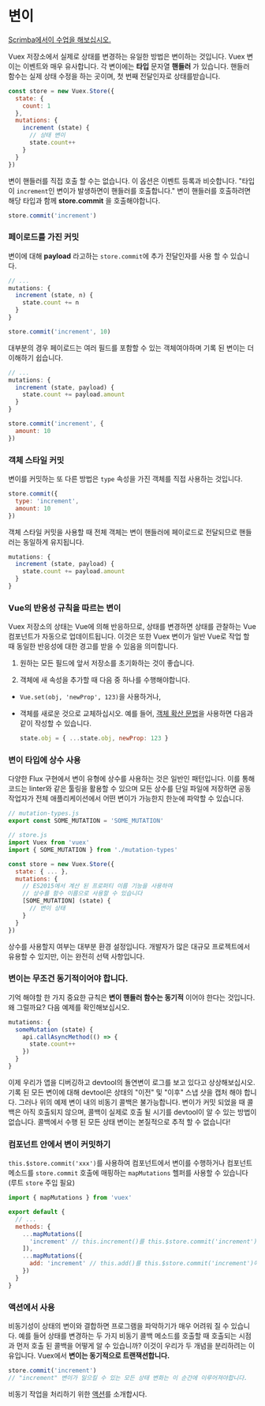 # 변이

<div class="scrimba"><a href="https://scrimba.com/p/pnyzgAP/ckMZp4HN" target="_blank" rel="noopener noreferrer">Scrimba에서이 수업을 해보십시오.</a></div>

Vuex 저장소에서 실제로 상태를 변경하는 유일한 방법은 변이하는 것입니다. Vuex 변이는 이벤트와 매우 유사합니다. 각 변이에는 **타입** 문자열 **핸들러** 가 있습니다. 핸들러 함수는 실제 상태 수정을 하는 곳이며, 첫 번째 전달인자로 상태를받습니다.

``` js
const store = new Vuex.Store({
  state: {
    count: 1
  },
  mutations: {
    increment (state) {
      // 상태 변이
      state.count++
    }
  }
})
```

변이 핸들러를 직접 호출 할 수는 없습니다. 이 옵션은 이벤트 등록과 비슷합니다. "타입이 `increment`인 변이가 발생하면이 핸들러를 호출합니다." 변이 핸들러를 호출하려면 해당 타입과 함께 **store.commit** 을 호출해야합니다.

``` js
store.commit('increment')
```

### 페이로드를 가진 커밋

변이에 대해 **payload** 라고하는 `store.commit`에 추가 전달인자를 사용 할 수 있습니다.

``` js
// ...
mutations: {
  increment (state, n) {
    state.count += n
  }
}
```
``` js
store.commit('increment', 10)
```

대부분의 경우 페이로드는 여러 필드를 포함할 수 있는 객체여야하며 기록 된 변이는 더 이해하기 쉽습니다.

``` js
// ...
mutations: {
  increment (state, payload) {
    state.count += payload.amount
  }
}
```
``` js
store.commit('increment', {
  amount: 10
})
```

### 객체 스타일 커밋

변이를 커밋하는 또 다른 방법은 `type` 속성을 가진 객체를 직접 사용하는 것입니다.

``` js
store.commit({
  type: 'increment',
  amount: 10
})
```

객체 스타일 커밋을 사용할 때 전체 객체는 변이 핸들러에 페이로드로 전달되므로 핸들러는 동일하게 유지됩니다.

``` js
mutations: {
  increment (state, payload) {
    state.count += payload.amount
  }
}
```

### Vue의 반응성 규칙을 따르는 변이

Vuex 저장소의 상태는 Vue에 의해 반응하므로, 상태를 변경하면 상태를 관찰하는 Vue 컴포넌트가 자동으로 업데이트됩니다. 이것은 또한 Vuex 변이가 일반 Vue로 작업 할 때 동일한 반응성에 대한 경고를 받을 수 있음을 의미합니다.

1. 원하는 모든 필드에 앞서 저장소를 초기화하는 것이 좋습니다.

2. 객체에 새 속성을 추가할 때 다음 중 하나를 수행해야합니다.

  - `Vue.set(obj, 'newProp', 123)`을 사용하거나,

  - 객체를 새로운 것으로 교체하십시오. 예를 들어, [객체 확산 문법](https://github.com/tc39/proposal-object-rest-spread)을 사용하면 다음과 같이 작성할 수 있습니다.

    ``` js
    state.obj = { ...state.obj, newProp: 123 }
    ```

### 변이 타입에 상수 사용

다양한 Flux 구현에서 변이 유형에 상수를 사용하는 것은 일반인 패턴입니다. 이를 통해 코드는 linter와 같은 툴링을 활용할 수 있으며 모든 상수를 단일 파일에 저장하면 공동 작업자가 전체 애플리케이션에서 어떤 변이가 가능한지 한눈에 파악할 수 있습니다.

``` js
// mutation-types.js
export const SOME_MUTATION = 'SOME_MUTATION'
```

``` js
// store.js
import Vuex from 'vuex'
import { SOME_MUTATION } from './mutation-types'

const store = new Vuex.Store({
  state: { ... },
  mutations: {
    // ES2015에서 계산 된 프로퍼티 이름 기능을 사용하여
    // 상수를 함수 이름으로 사용할 수 있습니다
    [SOME_MUTATION] (state) {
      // 변이 상태
    }
  }
})
```

상수를 사용할지 여부는 대부분 환경 설정입니다. 개발자가 많은 대규모 프로젝트에서 유용할 수 있지만, 이는 완전히 선택 사항입니다.

### 변이는 무조건 동기적이어야 합니다.

기억 해야할 한 가지 중요한 규칙은 **변이 핸들러 함수는 동기적** 이어야 한다는 것입니다. 왜 그럴까요? 다음 예제를 확인해보십시오.

``` js
mutations: {
  someMutation (state) {
    api.callAsyncMethod(() => {
      state.count++
    })
  }
}
```

이제 우리가 앱을 디버깅하고 devtool의 돌연변이 로그를 보고 있다고 상상해보십시오. 기록 된 모든 변이에 대해 devtool은 상태의 "이전" 및 "이후" 스냅 샷을 캡처 해야 합니다. 그러나 위의 예제 변이 내의 비동기 콜백은 불가능합니다. 변이가 커밋 되었을 때 콜백은 아직 호출되지 않으며, 콜백이 실제로 호출 될 시기를 devtool이 알 수 있는 방법이 없습니다. 콜백에서 수행 된 모든 상태 변이는 본질적으로 추적 할 수 없습니다!

### 컴포넌트 안에서 변이 커밋하기

`this.$store.commit('xxx')`를 사용하여 컴포넌트에서 변이를 수행하거나 컴포넌트 메소드를 `store.commit` 호출에 매핑하는 `mapMutations` 헬퍼를 사용할 수 있습니다 (루트 `store` 주입 필요)

``` js
import { mapMutations } from 'vuex'

export default {
  // ...
  methods: {
    ...mapMutations([
      'increment' // this.increment()를 this.$store.commit('increment')에 매핑합니다.
    ]),
    ...mapMutations({
      add: 'increment' // this.add()를 this.$store.commit('increment')에 매핑합니다.
    })
  }
}
```

### 액션에서 사용

비동기성이 상태의 변이와 결합하면 프로그램을 파악하기가 매우 어려워 질 수 있습니다. 예를 들어 상태를 변경하는 두 가지 비동기 콜백 메소드를 호출할 때 호출되는 시점과 먼저 호출 된 콜백을 어떻게 알 수 있습니까? 이것이 우리가 두 개념을 분리하려는 이유입니다. Vuex에서 **변이는 동기적으로 트랜잭션합니다.**

``` js
store.commit('increment')
// "increment" 변이가 일으킬 수 있는 모든 상태 변화는 이 순간에 이루어져야합니다.
```

비동기 작업을 처리하기 위한 [액션](actions.md)를 소개합시다.
